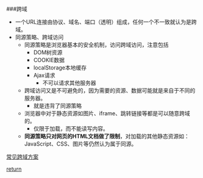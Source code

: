 ###跨域
* 一个URL连接由协议、域名、端口（透明）组成，任何一个不一致就认为是跨域。
* 同源策略、跨域访问
    * 同源策略是浏览器基本的安全机制，访问跨域访问，注意包括
        * DOM树资源
        * COOKIE数据
        * localStorage本地缓存
        * Ajax请求
            * 不可以请求其他服务器
    * 跨域访问又是不可避免的，因为需要的资源、数据可能就是来自于不同的服务器。
        * 就是违背了同源策略
    * 浏览器中对于静态资源如图片、iframe、跳转链接等都是可以随意跨域的。
        * 仅限于加载，而不能读写内容。
    * **同源策略只对网页的HTML文档做了限制**，对加载的其他静态资源如：JavaScript、CSS、图片等仍然认为属于同源。



[常见跨域方案](https://www.cnblogs.com/ahole/p/5885122.html)

[return](README.md)